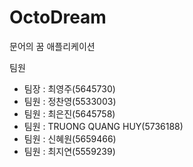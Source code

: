 # OctoDream
문어의 꿈 애플리케이션

팀원
- 팀장 : 최영주(5645730)
- 팀원 : 정찬영(5533003)
- 팀원 : 최은진(5645758)
- 팀원 : TRUONG QUANG HUY(5736188)
- 팀원 : 신혜원(5659466)
- 팀원 : 최지연(5559239)
